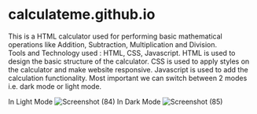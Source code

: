 # calculateme.github.io
This is a HTML calculator used for performing basic mathematical operations like Addition, Subtraction, Multiplication  and Division.      
Tools and Technology used : HTML, CSS, Javascript.
HTML is used to design the basic structure of the calculator.
CSS is used to apply styles on the calculator and make website responsive.
Javascript is used to add the calculation functionality.
Most important we can switch between 2 modes i.e. dark mode or light mode.


In Light Mode
![Screenshot (84)](https://user-images.githubusercontent.com/88596888/209432795-13e8ea68-c478-4d2c-bcd0-316ed02c38d6.png)
In Dark Mode
![Screenshot (85)](https://user-images.githubusercontent.com/88596888/209432802-6813ba32-0574-4e04-917b-b3eebe4d6fbd.png)

